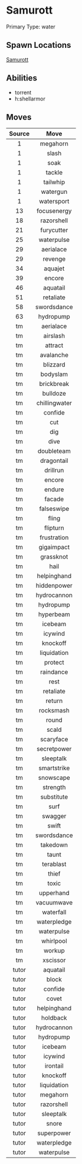 # Samurott  
Primary Type: water  
  
## Spawn Locations  
[Samurott](/data/spawn_presets/samurott.md)  
  
## Abilities  
  * torrent
  * h:shellarmor
  
  
## Moves  
  
| Source | Move |  
|:---:|:---:|  
| 1 | megahorn |  
| 1 | slash |  
| 1 | soak |  
| 1 | tackle |  
| 1 | tailwhip |  
| 1 | watergun |  
| 1 | watersport |  
| 13 | focusenergy |  
| 18 | razorshell |  
| 21 | furycutter |  
| 25 | waterpulse |  
| 29 | aerialace |  
| 29 | revenge |  
| 34 | aquajet |  
| 39 | encore |  
| 46 | aquatail |  
| 51 | retaliate |  
| 58 | swordsdance |  
| 63 | hydropump |  
| tm | aerialace |  
| tm | airslash |  
| tm | attract |  
| tm | avalanche |  
| tm | blizzard |  
| tm | bodyslam |  
| tm | brickbreak |  
| tm | bulldoze |  
| tm | chillingwater |  
| tm | confide |  
| tm | cut |  
| tm | dig |  
| tm | dive |  
| tm | doubleteam |  
| tm | dragontail |  
| tm | drillrun |  
| tm | encore |  
| tm | endure |  
| tm | facade |  
| tm | falseswipe |  
| tm | fling |  
| tm | flipturn |  
| tm | frustration |  
| tm | gigaimpact |  
| tm | grassknot |  
| tm | hail |  
| tm | helpinghand |  
| tm | hiddenpower |  
| tm | hydrocannon |  
| tm | hydropump |  
| tm | hyperbeam |  
| tm | icebeam |  
| tm | icywind |  
| tm | knockoff |  
| tm | liquidation |  
| tm | protect |  
| tm | raindance |  
| tm | rest |  
| tm | retaliate |  
| tm | return |  
| tm | rocksmash |  
| tm | round |  
| tm | scald |  
| tm | scaryface |  
| tm | secretpower |  
| tm | sleeptalk |  
| tm | smartstrike |  
| tm | snowscape |  
| tm | strength |  
| tm | substitute |  
| tm | surf |  
| tm | swagger |  
| tm | swift |  
| tm | swordsdance |  
| tm | takedown |  
| tm | taunt |  
| tm | terablast |  
| tm | thief |  
| tm | toxic |  
| tm | upperhand |  
| tm | vacuumwave |  
| tm | waterfall |  
| tm | waterpledge |  
| tm | waterpulse |  
| tm | whirlpool |  
| tm | workup |  
| tm | xscissor |  
| tutor | aquatail |  
| tutor | block |  
| tutor | confide |  
| tutor | covet |  
| tutor | helpinghand |  
| tutor | holdback |  
| tutor | hydrocannon |  
| tutor | hydropump |  
| tutor | icebeam |  
| tutor | icywind |  
| tutor | irontail |  
| tutor | knockoff |  
| tutor | liquidation |  
| tutor | megahorn |  
| tutor | razorshell |  
| tutor | sleeptalk |  
| tutor | snore |  
| tutor | superpower |  
| tutor | waterpledge |  
| tutor | waterpulse |  
  
